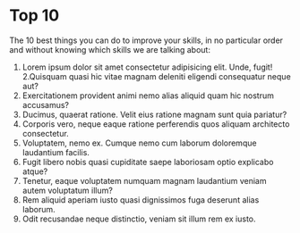 # Top 10
The 10 best things you can do to improve your skills, in no particular order and without knowing which skills we are talking about:
1. Lorem ipsum dolor sit amet consectetur adipisicing elit. Unde, fugit!
2.Quisquam quasi hic vitae magnam deleniti eligendi consequatur neque aut?
3. Exercitationem provident animi nemo alias aliquid quam hic nostrum accusamus?
4. Ducimus, quaerat ratione. Velit eius ratione magnam sunt quia pariatur?
5. Corporis vero, neque eaque ratione perferendis quos aliquam architecto consectetur.
6. Voluptatem, nemo ex. Cumque nemo cum laborum doloremque laudantium facilis.
7. Fugit libero nobis quasi cupiditate saepe laboriosam optio explicabo atque?
8. Tenetur, eaque voluptatem numquam magnam laudantium veniam autem voluptatum illum?
9. Rem aliquid aperiam iusto quasi dignissimos fuga deserunt alias laborum.
10. Odit recusandae neque distinctio, veniam sit illum rem ex iusto.